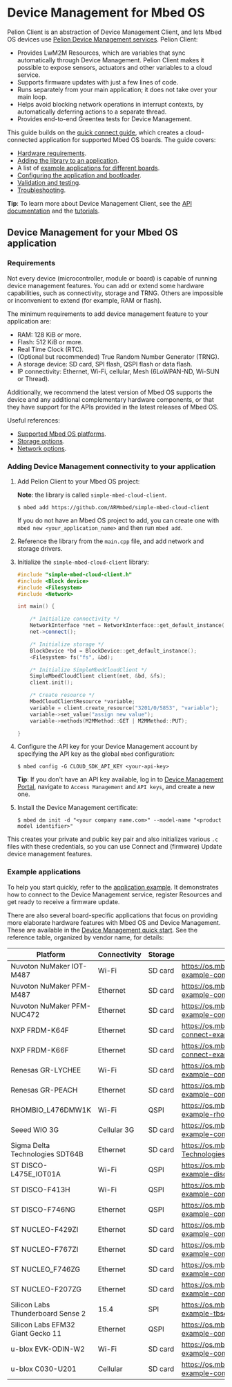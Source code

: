 <h1 id="device-management">Device Management for Mbed OS</h1>

Pelion Client is an abstraction of Device Management Client, and lets Mbed OS devices use [Pelion Device Management services](https://www.pelion.com/docs/device-management/current/welcome/index.html). Pelion Client:

- Provides LwM2M Resources, which are variables that sync automatically through Device Management. Pelion Client makes it possible to expose sensors, actuators and other variables to a cloud service.
- Supports firmware updates with just a few lines of code.
- Runs separately from your main application; it does not take over your main loop.
- Helps avoid blocking network operations in interrupt contexts, by automatically deferring actions to a separate thread.
- Provides end-to-end Greentea tests for Device Management.

This guide builds on the [quick connect guide](https://os.mbed.com/guides/connect-device-to-pelion/), which creates a cloud-connected application for supported Mbed OS boards. The guide covers:

- [Hardware requirements](#requirements).
- [Adding the library to an application](#adding-device-management-connectivity-to-your-application).
- A list of [example applications for different boards](#example-applications).
- [Configuring the application and bootloader](../mbed-os-pelion/device-management-configuration.html).
- [Validation and testing](../mbed-os-pelion/device-management-test.html).
- [Troubleshooting](../mbed-os-pelion/device-management-test.html#troubleshooting).

<span class="tips">**Tip**: To learn more about Device Management Client, see the [API documentation](https://www.pelion.com/docs/device-management/current/client-api-references/index.html) and the [tutorials](https://www.pelion.com/docs/device-management/current/connecting/device-management-client-tutorials.html).</span>

## Device Management for your Mbed OS application

### Requirements

Not every device (microcontroller, module or board) is capable of running device management features. You can add or extend some hardware capabilities, such as connectivity, storage and TRNG. Others are impossible or inconvenient to extend (for example, RAM or flash).

The minimum requirements to add device management feature to your application are:

- RAM: 128 KiB or more.
- Flash: 512 KiB or more.
- Real Time Clock (RTC).
- (Optional but recommended) True Random Number Generator (TRNG).
- A storage device: SD card, SPI flash, QSPI flash or data flash.
- IP connectivity: Ethernet, Wi-Fi, cellular, Mesh (6LoWPAN-ND, Wi-SUN or Thread).

Additionally, we recommend the latest version of Mbed OS supports the device and any additional complementary hardware components, or that they have support for the APIs provided in the latest releases of Mbed OS.

Useful references:

- [Supported Mbed OS platforms](https://cloud.mbed.com/quick-start).
- [Storage options](../reference/storage.html).
- [Network options](../reference/networking.html).

### Adding Device Management connectivity to your application

1. Add Pelion Client to your Mbed OS project:

    <span class="notes">**Note**: the library is called `simple-mbed-cloud-client`.</span>

   ```
   $ mbed add https://github.com/ARMmbed/simple-mbed-cloud-client
   ```

   If you do not have an Mbed OS project to add, you can create one with `mbed new <your_application_name>` and then run `mbed add`.

1. Reference the library from the `main.cpp` file, and add network and storage drivers.

1. Initialize the `simple-mbed-cloud-client` library:

    ```cpp NOCI
    #include "simple-mbed-cloud-client.h"
    #include <Block device>
    #include <Filesystem>
    #include <Network>

    int main() {

        /* Initialize connectivity */
        NetworkInterface *net = NetworkInterface::get_default_instance();
        net->connect();

        /* Initialize storage */
        BlockDevice *bd = BlockDevice::get_default_instance();
        <Filesystem> fs("fs", &bd);

        /* Initialize SimpleMbedCloudClient */
        SimpleMbedCloudClient client(net, &bd, &fs);
        client.init();

        /* Create resource */
        MbedCloudClientResource *variable;
        variable = client.create_resource("3201/0/5853", "variable");
        variable->set_value("assign new value");
        variable->methods(M2MMethod::GET | M2MMethod::PUT);

    }
    ```

1. Configure the API key for your Device Management account by specifying the API key as the global `mbed` configuration:

    ```
    $ mbed config -G CLOUD_SDK_API_KEY <your-api-key>
    ```

    <span class="tips">**Tip**: If you don't have an API key available, log in to [Device Management Portal](https://portal.mbedcloud.com/), navigate to `Access Management` and `API keys`, and create a new one.</span>

1. Install the Device Management certificate:

    ```
    $ mbed dm init -d "<your company name.com>" --model-name "<product model identifier>"
    ```

This creates your private and public key pair and also initializes various `.c` files with these credentials, so you can use Connect and (firmware) Update device management features.

### Example applications

To help you start quickly, refer to the [application example](https://github.com/ARMmbed/pelion-ready-example). It demonstrates how to connect to the Device Management service, register Resources and get ready to receive a firmware update.

There are also several board-specific applications that focus on providing more elaborate hardware features with Mbed OS and Device Management. These are available in the [Device Management quick start](https://cloud.mbed.com/quick-start). See the reference table, organized by vendor name, for details:

Platform                          |  Connectivity      | Storage   | Example URL
----------------------------------| -------------------| --------- | --------------------
Nuvoton NuMaker IOT-M487          | Wi-Fi              | SD card   | https://os.mbed.com/teams/Nuvoton/code/pelion-example-common/
Nuvoton NuMaker PFM-M487          | Ethernet           | SD card   | https://os.mbed.com/teams/Nuvoton/code/pelion-example-common/
Nuvoton NuMaker PFM-NUC472        | Ethernet           | SD card   | https://os.mbed.com/teams/Nuvoton/code/pelion-example-common/
NXP FRDM-K64F                     | Ethernet           | SD card   | https://os.mbed.com/teams/NXP/code/mbed-cloud-connect-example-ethernet
NXP FRDM-K66F                     | Ethernet           | SD card   | https://os.mbed.com/teams/NXP/code/mbed-cloud-connect-example-ethernet
Renesas GR-LYCHEE                 | Wi-Fi              | SD card   | https://os.mbed.com/teams/Renesas/code/pelion-example-common/
Renesas GR-PEACH                  | Ethernet           | SD card   | https://os.mbed.com/teams/Renesas/code/pelion-example-common/
RHOMBIO_L476DMW1K                 | Wi-Fi              | QSPI      | https://os.mbed.com/teams/Rhombio/code/pelion-example-rhombio-l476dmw1k/
Seeed WIO 3G                      | Cellular 3G        | SD card   | https://os.mbed.com/teams/Seeed/code/pelion-example-common/
Sigma Delta Technologies SDT64B   | Ethernet           | SD card   | https://os.mbed.com/teams/Sigma-Delta-Technologies/code/pelion-example-common
ST DISCO-L475E_IOT01A             | Wi-Fi              | QSPI      | https://os.mbed.com/teams/ST/code/pelion-example-disco-iot01/
ST DISCO-F413H                    | Wi-Fi              | QSPI      | https://os.mbed.com/teams/ST/code/pelion-example-common/
ST DISCO-F746NG                   | Ethernet           | QSPI      | https://os.mbed.com/teams/ST/code/pelion-example-common/
ST NUCLEO-F429ZI                  | Ethernet           | SD card   | https://os.mbed.com/teams/ST/code/pelion-example-common/
ST NUCLEO-F767ZI                  | Ethernet           | SD card   | https://os.mbed.com/teams/ST/code/pelion-example-common/
ST NUCLEO_F746ZG                  | Ethernet           | SD card   | https://os.mbed.com/teams/ST/code/pelion-example-common/
ST NUCLEO-F207ZG                  | Ethernet           | SD card   | https://os.mbed.com/teams/ST/code/pelion-example-common/
Silicon Labs Thunderboard Sense 2 | 15.4               | SPI       | https://os.mbed.com/teams/SiliconLabs/code/pelion-example-tbsense2/
Silicon Labs EFM32 Giant Gecko 11 | Ethernet           | QSPI      | https://os.mbed.com/teams/SiliconLabs/code/pelion-example-common/
u-blox EVK-ODIN-W2                | Wi-Fi              | SD card   | https://os.mbed.com/teams/ublox/code/pelion-example-common/
u-blox C030-U201                  | Cellular           | SD card   | https://os.mbed.com/teams/ublox/code/pelion-example-common/
